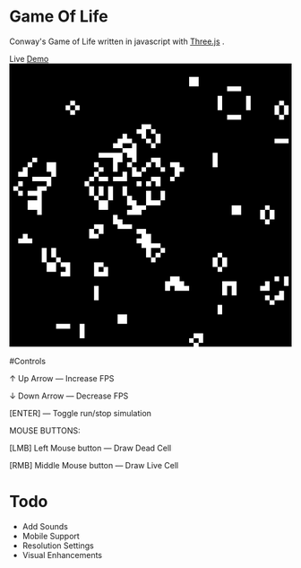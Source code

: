 # Game Of Life

Conway's Game of Life written in javascript with [Three.js](http://threejs.org/) .

Live [Demo](http://polygone.xyz/GOL/) 
![ScreenShot](image.png)


#Controls

↑ Up Arrow — Increase FPS

↓ Down Arrow — Decrease FPS

[ENTER] — Toggle run/stop simulation 

MOUSE BUTTONS:

[LMB] Left Mouse button — Draw Dead Cell

[RMB] Middle Mouse button — Draw Live Cell



# Todo

- Add Sounds
- Mobile Support
- Resolution Settings
- Visual Enhancements
